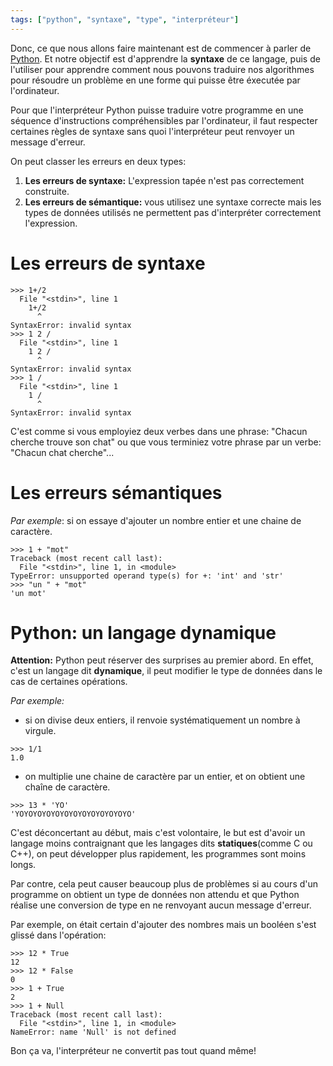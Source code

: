 ```yaml
---
tags: ["python", "syntaxe", "type", "interpréteur"]
---
```


Donc, ce que nous allons faire maintenant est de commencer à parler de [Python](https://www.python.org/). Et notre objectif est d'apprendre la **syntaxe** de ce langage, puis de l'utiliser pour apprendre comment nous pouvons traduire nos algorithmes pour résoudre un problème en une forme qui puisse être éxecutée par l'ordinateur.

Pour que l'interpréteur Python puisse traduire votre programme en une séquence d'instructions compréhensibles par l'ordinateur, il faut respecter certaines règles de syntaxe sans quoi l'interpréteur peut renvoyer un message d'erreur.

On peut classer les erreurs en deux types:

1. **Les erreurs de syntaxe:** L'expression tapée n'est pas correctement construite.
2. **Les erreurs de sémantique:** vous utilisez une syntaxe correcte mais les types de données utilisés ne permettent pas d'interpréter correctement l'expression.

# Les erreurs de syntaxe

```
>>> 1+/2
  File "<stdin>", line 1
    1+/2
      ^
SyntaxError: invalid syntax
>>> 1 2 /
  File "<stdin>", line 1
    1 2 /
      ^
SyntaxError: invalid syntax
>>> 1 /
  File "<stdin>", line 1
    1 /
      ^
SyntaxError: invalid syntax

```

C'est comme si vous employiez deux verbes dans une phrase: "Chacun cherche trouve son chat" ou que vous terminiez votre phrase par un verbe: "Chacun chat cherche"...


# Les erreurs sémantiques

*Par exemple*: si on essaye d'ajouter un nombre entier et une chaine de caractère.

```
>>> 1 + "mot"
Traceback (most recent call last):
  File "<stdin>", line 1, in <module>
TypeError: unsupported operand type(s) for +: 'int' and 'str'
>>> "un " + "mot"
'un mot'
```

# Python: un langage dynamique

**Attention:** Python peut réserver des surprises au premier abord. En effet, c'est un langage dit **dynamique**, il peut modifier le type de données dans le cas de certaines opérations.

*Par exemple:*
- si on divise deux entiers, il renvoie systématiquement un nombre à virgule.

```
>>> 1/1
1.0
```

- on multiplie une chaine de caractère par un entier, et on obtient une chaîne de caractère.

```
>>> 13 * 'YO'
'YOYOYOYOYOYOYOYOYOYOYOYOYO'
```

C'est déconcertant au début, mais c'est volontaire, le but est d'avoir un langage moins contraignant que les langages dits **statiques**(comme C ou C++), on peut développer plus rapidement, les programmes sont moins longs.

Par contre, cela  peut causer beaucoup plus de problèmes si au cours d'un programme on obtient un type de données non attendu et que Python réalise une conversion de type en ne renvoyant aucun message d'erreur.

Par exemple, on était certain d'ajouter des nombres mais un booléen s'est glissé dans l'opération:

```
>>> 12 * True
12
>>> 12 * False
0
>>> 1 + True
2
>>> 1 + Null
Traceback (most recent call last):
  File "<stdin>", line 1, in <module>
NameError: name 'Null' is not defined
```

Bon ça va, l'interpréteur ne convertit pas tout quand même!
